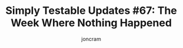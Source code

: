 ---
layout: default
title: "Simply Testable Updates #67: The Week Where Nothing Happened"
author: joncram
continue_reading: false
newsletter:
    issue_number: 67th
    url: https://us5.campaign-archive1.com/?u=ac75e33d993d2b502e333ddd0&id=683346632c
    highlights:
        - Nothing happened
        - Also nothing broke
    closing_sentence: Expect the next newsletter a week from now on December 4.
---